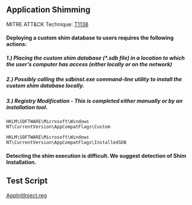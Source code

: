 ## Application Shimming

MITRE ATT&CK Technique: [T1138](https://attack.mitre.org/wiki/Technique/T1138)

#### Deploying a custom shim database to users requires the following actions:

##### 1.) Placing the custom shim database (*.sdb file) in a location to which the user’s computer has access (either locally or on the network)

##### 2.) Possibly calling the sdbinst.exe command-line utility to install the custom shim database locally.

##### 3.) Registry Modification - This is completed either manually or by an installation tool.

    HKLM\SOFTWARE\Microsoft\Windows NT\CurrentVersion\AppCompatFlags\Custom

    HKLM\SOFTWARE\Microsoft\Windows NT\CurrentVersion\AppCompatFlags\InstalledSDB

#### Detecting the shim execution is difficult. We suggest detection of Shim Installation.

## Test Script

[AppInitInject.reg](https://github.com/redcanaryco/atomic-red-team/blob/master/Windows/Payloads/AppCompatShims)
